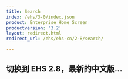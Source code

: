 ```yaml
---
title: Search
index: /ehs/3-0/index.json
product: Enterprise Home Screen
productversion: '3.2'
layout: redirect.html
redirect_url: /ehs/ehs-cn/2-8/search/

---
```


## 切换到 EHS 2.8，最新的中文版...













